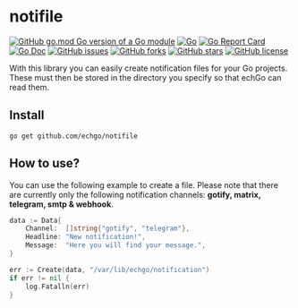 # notifile

[![GitHub go.mod Go version of a Go module](https://img.shields.io/github/go-mod/go-version/echgo/notifile.svg)](https://golang.org/) [![Go](https://github.com/echgo/notifile/actions/workflows/go.yml/badge.svg)](https://github.com/echgo/notifile/actions/workflows/go.yml) [![Go Report Card](https://goreportcard.com/badge/github.com/echgo/notifile)](https://goreportcard.com/report/github.com/echgo/notifile) [![Go Doc](https://godoc.org/github.com/echgo/notifile?status.svg)](https://pkg.go.dev/github.com/echgo/notifile) [![GitHub issues](https://img.shields.io/github/issues/echgo/notifile)](https://github.com/echgo/notifile/issues) [![GitHub forks](https://img.shields.io/github/forks/echgo/notifile)](https://github.com/echgo/notifile/network) [![GitHub stars](https://img.shields.io/github/stars/echgo/notifile)](https://github.com/echgo/notifile/stargazers) [![GitHub license](https://img.shields.io/github/license/echgo/notifile)](https://github.com/echgo/notifile/blob/master/LICENSE)

With this library you can easily create notification files for your Go projects. These must then be stored in the directory you specify so that echGo can read them.

## Install

```console
go get github.com/echgo/notifile
```

## How to use?

You can use the following example to create a file. Please note that there are currently only the following notification channels: **gotify, matrix, telegram, smtp  & webhook**.

```go
data := Data{
    Channel:  []string{"gotify", "telegram"},
    Headline: "New notification!",
    Message:  "Here you will find your message.",
}

err := Create(data, "/var/lib/echgo/notification")
if err != nil {
    log.Fatalln(err)
}
```